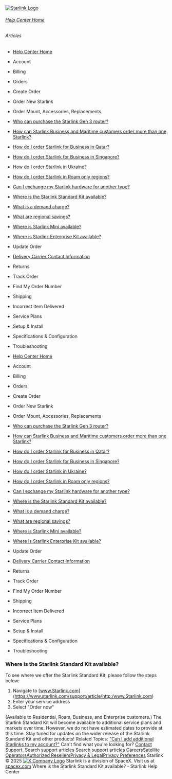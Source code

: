 [![Starlink Logo](https://www.starlink.com/_next/image?url=%2Fassets%2Fimages%2Flogo%2Flogo_white.png&w=3840&q=75)](https://www.starlink.com/support/article/<https:/www.starlink.com/>)
###### [Help Center Home](https://www.starlink.com/support/article/</support>)
###### Articles
  * [Help Center Home](https://www.starlink.com/support/article/</support>)
  * Account
  * Billing
  * Orders
  * Create Order
  * Order New Starlink
  * Order Mount, Accessories, Replacements
  * [Who can purchase the Starlink Gen 3 router?](https://www.starlink.com/support/article/</support/article/2b4989e1-df94-502c-8c75-1d3307653dd1>)
  * [How can Starlink Business and Maritime customers order more than one Starlink?](https://www.starlink.com/support/article/</support/article/3cbc9a21-6bf1-0d8b-6b1c-d434ff51099c>)
  * [How do I order Starlink for Business in Qatar?](https://www.starlink.com/support/article/</support/article/d2921316-bdce-bd6f-2066-3657443a56e2>)
  * [How do I order Starlink for Business in Singapore?](https://www.starlink.com/support/article/</support/article/a3fa6859-b40b-a48b-d811-6c5df8ef31d8>)
  * [How do I order Starlink in Ukraine?](https://www.starlink.com/support/article/</support/article/a196a247-04cd-5437-dfaa-1782d19334ce>)
  * [How do I order Starlink in Roam only regions?](https://www.starlink.com/support/article/</support/article/7f8c3294-ae1b-0d12-88bb-956dafa78c92>)
  * [Can I exchange my Starlink hardware for another type?](https://www.starlink.com/support/article/</support/article/b1e8a524-52da-3521-4b3f-6f719c83f043>)
  * [Where is the Starlink Standard Kit available?](https://www.starlink.com/support/article/</support/article/07e361fd-0df7-50ed-0287-642e86b4eb17>)
  * [What is a demand charge?](https://www.starlink.com/support/article/</support/article/63d885d3-c269-21f9-69d6-3ed1b2fd18e9>)
  * [What are regional savings?](https://www.starlink.com/support/article/</support/article/efa87a10-aa1d-783a-ae80-0e1425041708>)
  * [Where is Starlink Mini available?](https://www.starlink.com/support/article/</support/article/c086c0c8-78b7-421e-20b9-40f0084d1926>)
  * [Where is Starlink Enterprise Kit available?](https://www.starlink.com/support/article/</support/article/252b4992-ad2a-79a0-cd0d-e32f544d6deb>)
  * Update Order
  * [Delivery Carrier Contact Information](https://www.starlink.com/support/article/</support/article/c954e904-6c7b-0171-e845-567390f8bfb1>)
  * Returns
  * Track Order
  * Find My Order Number
  * Shipping
  * Incorrect Item Delivered
  * Service Plans
  * Setup & Install
  * Specifications & Configuration
  * Troubleshooting


  * [Help Center Home](https://www.starlink.com/support/article/</support>)
  * Account
  * Billing
  * Orders
  * Create Order
  * Order New Starlink
  * Order Mount, Accessories, Replacements
  * [Who can purchase the Starlink Gen 3 router?](https://www.starlink.com/support/article/</support/article/2b4989e1-df94-502c-8c75-1d3307653dd1>)
  * [How can Starlink Business and Maritime customers order more than one Starlink?](https://www.starlink.com/support/article/</support/article/3cbc9a21-6bf1-0d8b-6b1c-d434ff51099c>)
  * [How do I order Starlink for Business in Qatar?](https://www.starlink.com/support/article/</support/article/d2921316-bdce-bd6f-2066-3657443a56e2>)
  * [How do I order Starlink for Business in Singapore?](https://www.starlink.com/support/article/</support/article/a3fa6859-b40b-a48b-d811-6c5df8ef31d8>)
  * [How do I order Starlink in Ukraine?](https://www.starlink.com/support/article/</support/article/a196a247-04cd-5437-dfaa-1782d19334ce>)
  * [How do I order Starlink in Roam only regions?](https://www.starlink.com/support/article/</support/article/7f8c3294-ae1b-0d12-88bb-956dafa78c92>)
  * [Can I exchange my Starlink hardware for another type?](https://www.starlink.com/support/article/</support/article/b1e8a524-52da-3521-4b3f-6f719c83f043>)
  * [Where is the Starlink Standard Kit available?](https://www.starlink.com/support/article/</support/article/07e361fd-0df7-50ed-0287-642e86b4eb17>)
  * [What is a demand charge?](https://www.starlink.com/support/article/</support/article/63d885d3-c269-21f9-69d6-3ed1b2fd18e9>)
  * [What are regional savings?](https://www.starlink.com/support/article/</support/article/efa87a10-aa1d-783a-ae80-0e1425041708>)
  * [Where is Starlink Mini available?](https://www.starlink.com/support/article/</support/article/c086c0c8-78b7-421e-20b9-40f0084d1926>)
  * [Where is Starlink Enterprise Kit available?](https://www.starlink.com/support/article/</support/article/252b4992-ad2a-79a0-cd0d-e32f544d6deb>)
  * Update Order
  * [Delivery Carrier Contact Information](https://www.starlink.com/support/article/</support/article/c954e904-6c7b-0171-e845-567390f8bfb1>)
  * Returns
  * Track Order
  * Find My Order Number
  * Shipping
  * Incorrect Item Delivered
  * Service Plans
  * Setup & Install
  * Specifications & Configuration
  * Troubleshooting


### Where is the Starlink Standard Kit available?
To see where we offer the Starlink Standard Kit, please follow the steps below:
  1. Navigate to [www.Starlink.com](https://www.starlink.com/support/article/<http:/www.Starlink.com>)
  2. Enter your service address
  3. Select "Order now"


(Available to Residential, Roam, Business, and Enterprise customers.)
The Starlink Standard Kit will become available to additional service plans and markets over time. However, we do not have estimated dates to provide at this time. Stay tuned for updates on the wider release of the Starlink Standard Kit and other products!
Related Topics: ["Can I add additional Starlinks to my account?"](https://www.starlink.com/support/article/<https:/support.starlink.com/?topic=90bab5a0-7269-f17e-d9d2-81d70843141e>)
Can't find what you're looking for? [Contact Support](https://www.starlink.com/support/article/</support/tickets?sourceType=web_article_help_center&sourceValue=07e361fd-0df7-50ed-0287-642e86b4eb17>).
Search support articles
Search support articles
[Careers](https://www.starlink.com/support/article/<https:/www.spacex.com/careers>)[Satellite Operators](https://www.starlink.com/support/article/<https:/starlink.com/satellite-operators>)[Authorized Resellers](https://www.starlink.com/support/article/<https:/starlink.com/resellers>)[Privacy & Legal](https://www.starlink.com/support/article/<https:/starlink.com/legal>)[Privacy Preferences](https://www.starlink.com/support/article/<>)
Starlink © 2025
[![X Company Logo](https://www.starlink.com/assets/images/icons/x-logo.svg)](https://www.starlink.com/support/article/<https:/twitter.com/Starlink>)
Starlink is a division of SpaceX. Visit us at [spacex.com](https://www.starlink.com/support/article/<https:/www.spacex.com/>)
Where is the Starlink Standard Kit available? - Starlink Help Center
